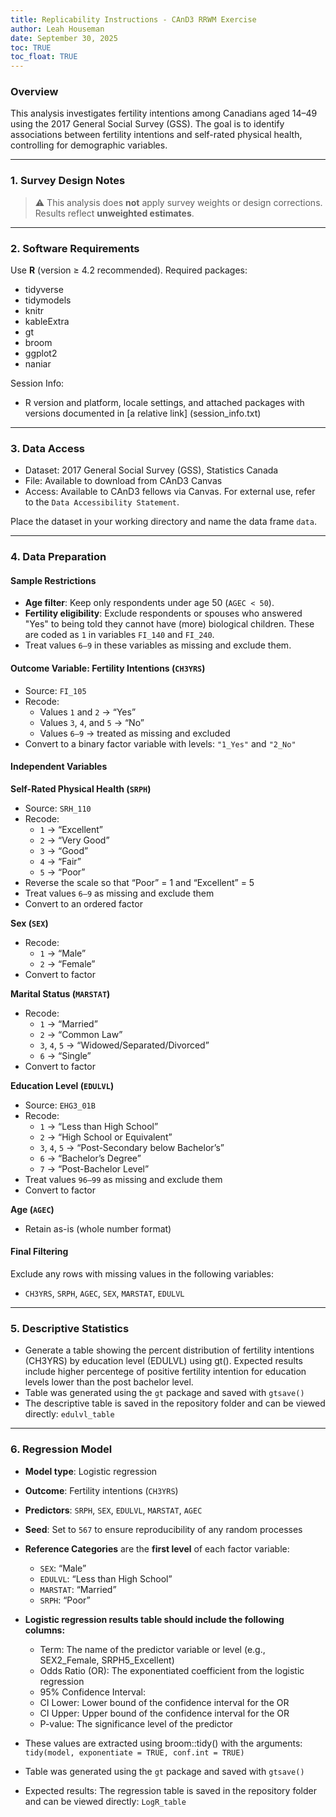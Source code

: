 ```yaml
---
title: Replicability Instructions - CAnD3 RRWM Exercise
author: Leah Houseman
date: September 30, 2025
toc: TRUE
toc_float: TRUE
---
```


### Overview
This analysis investigates fertility intentions among Canadians aged 14–49 using the 2017 General Social Survey (GSS). The goal is to identify associations between fertility intentions and self-rated physical health, controlling for demographic variables.

--------------------------------------------------------------------------------

### 1. Survey Design Notes

> ⚠️ This analysis does **not** apply survey weights or design corrections. Results reflect **unweighted estimates**.

---

### 2. Software Requirements

Use **R** (version ≥ 4.2 recommended). Required packages:

- tidyverse
- tidymodels
- knitr
- kableExtra
- gt
- broom
- ggplot2
- naniar

Session Info:
- R version and platform, locale settings, and attached packages with versions documented in [a relative link] (session_info.txt)
---

### 3. Data Access

- Dataset: 2017 General Social Survey (GSS), Statistics Canada  
- File: Available to download from CAnD3 Canvas
- Access: Available to CAnD3 fellows via Canvas. For external use, refer to the `Data Accessibility Statement`.

Place the dataset in your working directory and name the data frame `data`.

---

### 4. Data Preparation

#### Sample Restrictions

- **Age filter**: Keep only respondents under age 50 (`AGEC < 50`).
- **Fertility eligibility**: Exclude respondents or spouses who answered "Yes" to being told they cannot have (more) biological children. These are coded as `1` in variables `FI_140` and `FI_240`.
- Treat values `6–9` in these variables as missing and exclude them.

#### Outcome Variable: Fertility Intentions (`CH3YRS`)

- Source: `FI_105`
- Recode:
  - Values `1` and `2` → “Yes”
  - Values `3`, `4`, and `5` → “No”
  - Values `6–9` → treated as missing and excluded
- Convert to a binary factor variable with levels: `"1_Yes"` and `"2_No"`

#### Independent Variables

**Self-Rated Physical Health (`SRPH`)**
- Source: `SRH_110`
- Recode:
  - `1` → “Excellent”
  - `2` → “Very Good”
  - `3` → “Good”
  - `4` → “Fair”
  - `5` → “Poor”
- Reverse the scale so that “Poor” = 1 and “Excellent” = 5
- Treat values `6–9` as missing and exclude them
- Convert to an ordered factor

**Sex (`SEX`)**
- Recode:
  - `1` → “Male”
  - `2` → “Female”
- Convert to factor

**Marital Status (`MARSTAT`)**
- Recode:
  - `1` → “Married”
  - `2` → “Common Law”
  - `3`, `4`, `5` → “Widowed/Separated/Divorced”
  - `6` → “Single”
- Convert to factor

**Education Level (`EDULVL`)**
- Source: `EHG3_01B`
- Recode:
  - `1` → “Less than High School”
  - `2` → “High School or Equivalent”
  - `3`, `4`, `5` → “Post-Secondary below Bachelor’s”
  - `6` → “Bachelor’s Degree”
  - `7` → “Post-Bachelor Level”
- Treat values `96–99` as missing and exclude them
- Convert to factor

**Age (`AGEC`)**
- Retain as-is (whole number format)

#### Final Filtering

Exclude any rows with missing values in the following variables:

- `CH3YRS`, `SRPH`, `AGEC`, `SEX`, `MARSTAT`, `EDULVL`

---

### 5. Descriptive Statistics 

- Generate a table showing the percent distribution of fertility intentions (CH3YRS) by education level (EDULVL) using gt(). Expected results include higher percentege of positive fertility intention for education levels lower than the post bachelor level.
- Table was generated using the `gt` package and saved with `gtsave()`
- The descriptive table is saved in the repository folder and can be viewed directly:
`edulvl_table`

---

### 6. Regression Model

- **Model type**: Logistic regression
- **Outcome**: Fertility intentions (`CH3YRS`)
- **Predictors**: `SRPH`, `SEX`, `EDULVL`, `MARSTAT`, `AGEC`
- **Seed**: Set to `567` to ensure reproducibility of any random processes
- **Reference Categories** are the **first level** of each factor variable:
    - `SEX`: “Male”
    - `EDULVL`: “Less than High School”
    - `MARSTAT`: “Married”
    - `SRPH`: “Poor”
    
    
- **Logistic regression results table should include the following columns:**
  - Term: The name of the predictor variable or level (e.g., SEX2_Female, SRPH5_Excellent)
  - Odds Ratio (OR): The exponentiated coefficient from the logistic regression
  - 95% Confidence Interval:
  - CI Lower: Lower bound of the confidence interval for the OR
  - CI Upper: Upper bound of the confidence interval for the OR
  - P-value: The significance level of the predictor
- These values are extracted using broom::tidy() with the arguments: `tidy(model, exponentiate = TRUE, conf.int = TRUE)`
- Table was generated using the `gt` package and saved with `gtsave()`
- Expected results: The regression table is saved in the repository folder and can be viewed directly:
`LogR_table`
